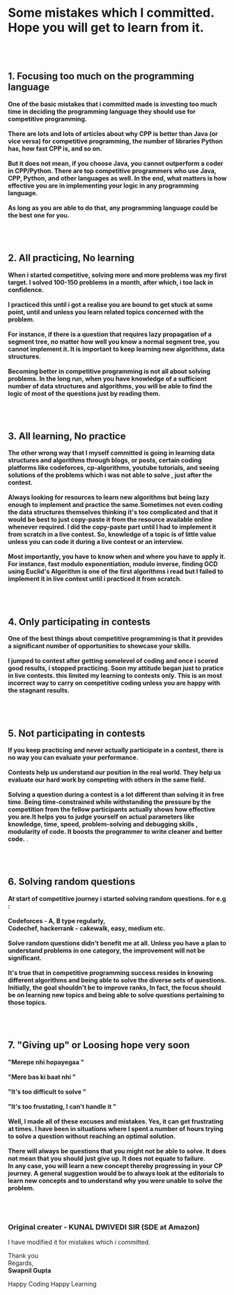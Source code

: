 # Some mistakes which I committed. Hope you will get to learn from it.
<br><br>

<h2> 1. Focusing too much on the programming language</h2>
<p>
<b>One of the basic mistakes that i committed made is investing too much time in deciding the programming language they should use for competitive programming.<br><br>There are lots and lots of articles about why CPP is better than Java (or vice versa) for competitive programming, the number of libraries Python has, how fast CPP is, and so on.<br><br>But it does not mean, if you choose Java, you cannot outperform a coder in CPP/Python. There are top competitive programmers who use Java, CPP,  Python, and other languages as well. In the end, what matters is how effective you are in implementing your logic in any programming language.<br><br> As long as you are able to do that, any programming language could be the best one for you.</b>
</p>
<br><br>
<h2> 2. All practicing, No learning</h2>
<p>
<b>When i started competitive, solving more and more problems was my first target. I solved 100-150 problems in a month, after which, i too lack in confidence.<br><br> I practiced this until i got a realise you are bound to get stuck at some point, until and unless you learn related topics concerned with the problem.<br><br>For instance, if there is a question that requires lazy propagation of a segment tree, no matter how well you know a normal segment tree, you cannot implement it. It is important to keep learning new algorithms, data structures.<br><br>Becoming better in competitive programming is not all about solving problems. In the long run, when you have knowledge of a sufficient number of data structures and algorithms, you will be able to find the logic of most of the questions just by reading them.</b>
</p>
<br><br>
<h2>3. All learning, No practice</h2>
<p>
<b>The other wrong way that I myself committed is going in learning data structures and algorithms through blogs, or posts, certain coding platforms like codeforces, 
cp-algorithms, youtube tutorials, and seeing solutions of the problems which i was not able to solve , just after the contest.<br><br>Always looking for resources to learn new algorithms but being lazy enough to implement and practice the same.Sometimes not even coding the data structures themselves thinking it's too complicated and that it would be best to just copy-paste it from the resource available online whenever required. I did the copy-paste part until I had to implement it from scratch in a live contest. So, knowledge of a topic is of little value unless you can code it during a live contest or an interview.<br><br> Most importantly, you have to know when and where you have to apply it. For instance, fast modulo exponentiation, modulo inverse, finding GCD using Euclid's Algorithm is one of the first algorithms i read but I failed to implement it in live contest until i practiced it from scratch.</b>
</p> 
<br><br>
<h2>4. Only participating in contests</h2>
<p>
<b>One of the best things about competitive programming is that it provides a significant number of opportunities to showcase your skills. <br><br>I jumped to contest after getting somelevel of coding and once i scored good results, i stopped practicing. Soon my attitude began just to pratice in live contests. this limited my learning to contests only. This is an most incorrect way to carry on competitive coding unless you are happy with the stagnant results.</b>
</p>
<br><br>
<h2> 5. Not participating in contests</h2>
<p>
<b>If you keep practicing and never actually participate in a contest, there is no way you can evaluate your performance. <br><br>Contests help us understand our position in the real world. They help us evaluate our hard work by competing with others in the same field.<br><br>Solving a question during a contest is a lot different than solving it in free time. Being time-constrained while withstanding the pressure by the competition from the fellow participants actually shows how effective you are.It helps you to judge yourself on actual parameters like knowledge, time, speed, problem-solving and debugging skills , modularity of code. It boosts the programmer to write cleaner and better code.</b>   . 
</p>
<br><br>
<h2> 6. Solving random questions</h2>
<p>
<b>At start of competitive journey  i started solving random questions. for e.g : <br><br>Codeforces - A, B type regularly,<br>Codechef, hackerrank - cakewalk, easy, medium etc.<br><br>Solve random questions didn't benefit me at all. Unless you have a plan to understand problems in one category, the improvement will not be significant.<br><br> It's true that in competitive programming success resides in knowing different algorithms and being able to solve the diverse sets of questions. Initially, the goal shouldn't be to improve ranks, In fact, the focus should be on learning new topics and being able to solve questions pertaining to those topics.</b>
</p>
<br><br>
<h2>7. "Giving up" or Loosing hope very soon</h2> 
<p>
<b>"Merepe nhi hopayegaa "<br><br>"Mere bas ki baat nhi "<br><br>"It's too difficult to solve "<br><br>"It's too frustating, I can't handle it "<br><br>Well, I made all of these excuses and mistakes. Yes, it can get frustrating at times. I have been in situations where I spent a number of hours trying to solve a question without reaching an optimal solution. <br><br>There will always be questions that you might not be able to solve. It does not mean that you should just give up. It does not equate to failure.<br>In any case, you will learn a new concept thereby progressing in your CP journey. A general suggestion would be to always look at the editorials to learn new concepts and to understand why you were unable to solve the problem.</b>  
</p>
<br><br>

### Original creater - KUNAL DWIVEDI SIR (SDE at Amazon)
I have modified it for mistakes which i committed.

Thank you<br>
Regards,<br> 
<b>Swapnil Gupta</b>



Happy Coding Happy Learning 
